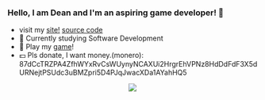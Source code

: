 ### Hello, I am Dean and I'm an aspiring game developer! 👋

- visit my [site!](deanlemans.github.io)
  [source code](https://github.com/DeanLemans/deanlemans.github.io)
- 🌱 Currently studying Software Development
- 👾 Play my [game](https://deanlemans.itch.io/2d-platformer-godot)!
- 💵 Pls donate, I want money.(monero): 87dCcTRZPA4ZfhWYxRvCsWUynyNCAXUi2HrgrEhVPNz8HdDdFdF3X5dURNejtPSUdc3uBMZpri5D4PJqJwacXDa1AYahHQ5

<div id="header" align="center">
  <img src="https://media.giphy.com/media/enj50kao8gMfu/giphy.gif"/>
</div>
